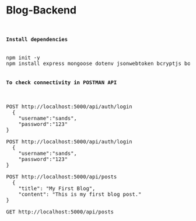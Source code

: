 # Blog-Backend
<pre>

<h4>Install dependencies</h4>
npm init -y
npm install express mongoose dotenv jsonwebtoken bcryptjs body-parser

<h4>To check connectivity in POSTMAN API</h4>

POST http://localhost:5000/api/auth/login
  {
    "username":"sands",
    "password":"123"
}

POST http://localhost:5000/api/auth/login
  {
    "username":"sands",
    "password":"123"
}

POST http://localhost:5000/api/posts
  {
    "title": "My First Blog",
    "content": "This is my first blog post."
}

GET http://localhost:5000/api/posts
</pre>
